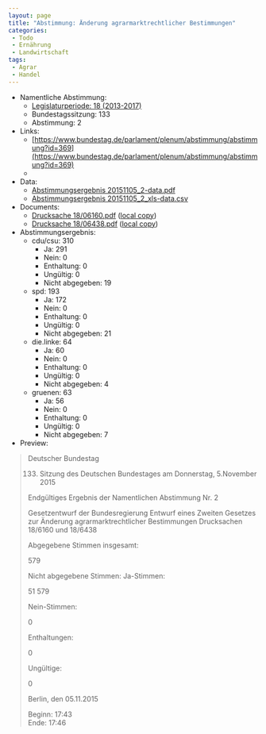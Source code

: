 ```yaml
---
layout: page
title: "Abstimmung: Änderung agrarmarktrechtlicher Bestimmungen"
categories:
 - Todo
 - Ernährung
 - Landwirtschaft
tags:
 - Agrar
 - Handel
---
```


* Namentliche Abstimmung:
    * [Legislaturperiode: 18 (2013-2017)](https://de.wikipedia.org/wiki/18._Deutscher_Bundestag)
    * Bundestagssitzung: 133
    * Abstimmung: 2
* Links: 
    * [https://www.bundestag.de/parlament/plenum/abstimmung/abstimmung?id=369](https://www.bundestag.de/parlament/plenum/abstimmung/abstimmung?id=369)
    * 
* Data: 
    * [Abstimmungsergebnis 20151105_2-data.pdf](/res/abstimmungsliste/20151105_2-data.pdf)
    * [Abstimmungsergebnis 20151105_2_xls-data.csv](/res/abstimmungsliste/analyses/20151105_2_xls-data.csv)
* Documents: 
    * [Drucksache 18/06160.pdf](http://dip21.bundestag.de/dip21/btd/18/061/1806160.pdf) ([local copy](/res/abstimmungsdaten/018-133-02/1806160.pdf))
    * [Drucksache 18/06438.pdf](http://dip21.bundestag.de/dip21/btd/18/064/1806438.pdf) ([local copy](/res/abstimmungsdaten/018-133-02/1806438.pdf))
* Abstimmungsergebnis:
    * cdu/csu: 310
        * Ja: 291
        * Nein: 0
        * Enthaltung: 0
        * Ungültig: 0
        * Nicht abgegeben: 19
    * spd: 193
        * Ja: 172
        * Nein: 0
        * Enthaltung: 0
        * Ungültig: 0
        * Nicht abgegeben: 21
    * die.linke: 64
        * Ja: 60
        * Nein: 0
        * Enthaltung: 0
        * Ungültig: 0
        * Nicht abgegeben: 4
    * gruenen: 63
        * Ja: 56
        * Nein: 0
        * Enthaltung: 0
        * Ungültig: 0
        * Nicht abgegeben: 7
* Preview: 
> Deutscher Bundestag
> 
> 133. Sitzung des Deutschen Bundestages
> am Donnerstag, 5.November 2015
> 
> Endgültiges Ergebnis der Namentlichen Abstimmung Nr. 2
> 
> Gesetzentwurf der Bundesregierung
> Entwurf eines Zweiten Gesetzes zur Änderung agrarmarktrechtlicher Bestimmungen
> Drucksachen 18/6160 und 18/6438
> 
> Abgegebene Stimmen insgesamt:
> 
> 579
> 
> Nicht abgegebene Stimmen:
> Ja-Stimmen:
> 
> 51
> 579
> 
> Nein-Stimmen:
> 
> 0
> 
> Enthaltungen:
> 
> 0
> 
> Ungültige:
> 
> 0
> 
> Berlin, den 05.11.2015
> 
> Beginn: 17:43  
> Ende: 17:46
